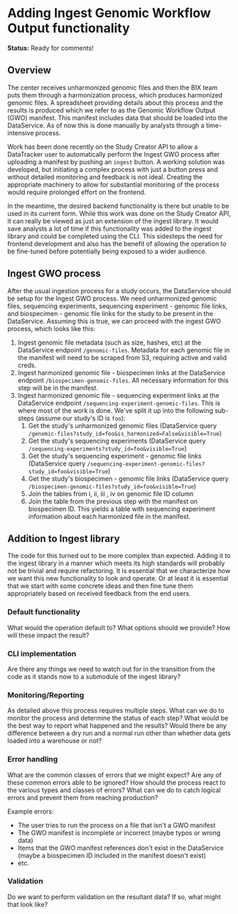 # Adding Ingest Genomic Workflow Output functionality

**Status:** Ready for comments!

## Overview
The center receives unharmonized genomic files and then the BIX team puts
them through a harmonization process, which produces harmonized genomic files.
A spreadsheet providing details about this process and the results is produced
which we refer to as the Genomic Workflow Output (GWO) manifest. This
manifest includes data that should be loaded into the DataService. As of now
this is done manually by analysts through a time-intensive process.

Work has been done recently on the Study Creator API to allow
a DataTracker user to automatically perform the
Ingest GWO process after uploading a manifest by pushing an
`ingest` button. A working solution was developed, but
initiating a complex process with just a button press and without detailed
monitoring and feedback is not ideal. Creating the appropriate machinery to
allow for substantial monitoring of the process would require prolonged effort
on the frontend.

In the meantime, the desired backend functionality is there but unable
to be used in its current form. While this work was done on
the Study Creator API, it can really be viewed as just an extension of the
ingest library. It would save analysts a lot of time if this functionality was
added to the ingest library and could be completed using the CLI.
This sidesteps the need for frontend development and
also has the benefit of allowing the operation to be fine-tuned before
potentially being exposed to a wider audience.

## Ingest GWO process
After the usual ingestion process for a study occurs, the DataService should
be setup for the Ingest GWO process. We need
unharmonized genomic files, sequencing experiments, sequencing experiment -
genomic file links, and biospecimen - genomic file links for the study to be
present in the DataService. Assuming this is true, we can proceed with the
ingest GWO process, which looks like this:

1. Ingest genomic file metadata (such as size, hashes, etc) at the DataService
endpoint `/genomic-files`. Metadata for each genomic file in the manifest will
need to be scraped from S3, requiring active and valid creds.
2. Ingest harmonized genomic file - biospecimen links at the DataService
endpoint `/biospecimen-genomic-files`. All necessary information for this step
will be in the manifest.
3. Ingest harmonized genomic file - sequencing experiment links at the
DataService endpoint `/sequencing-experiment-genomic-files`. This is where
most of the work is done. We've split it up into the
following sub-steps (assume our study's ID is `foo`):
    1. Get the study's unharmonized genomic files (DataService query
    `/genomic-files?study_id=foo&is_harmonized=False&visible=True`)
    2. Get the study's sequencing experiments (DataService query
    `/sequencing-experiments?study_id=foo&visible=True`)
    3. Get the study's sequencing experiment - genomic file links (DataService
    query `/sequencing-experiment-genomic-files?study_id=foo&visible=True`)
    4. Get the study's biospecimen - genomic file links (DataService query
    `/biospecimen-genomic-files?study_id=foo&visible=True`)
    5. Join the tables from i, ii, iii , iv on genomic file ID column
    6. Join the table from the previous step with the manifest on
    biospecimen ID.
This yields a table with sequencing experiment information about each
harmonized file in the manifest.

## Addition to Ingest library
The code for this turned out to be more complex than
expected. Adding it to the ingest library in a manner which meets its high
standards will probably not be trivial and require
refactoring. It is essential that we characterize how we want this new
functionality to look and operate. Or at least it is essential that we start
with some concrete ideas and then fine tune them appropriately based on 
received feedback from the end users.

### Default functionality
What would the operation default to? What options should we provide? How will
these impact the result?

### CLI implementation
Are there any things we need to watch out for in the transition from the code
as it stands now to a submodule of the ingest library?

### Monitoring/Reporting
As detailed above this process requires multiple steps. What can we do to
monitor the process and determine the status of each step? What would be the
best way to report what happened and the results? Would there be any
difference between a dry run and a normal run other than whether data gets
loaded into a warehouse or not?

### Error handling
What are the common classes of errors that we might expect? Are any of these
common errors able to be ignored? How should the process react to the various
types and classes of errors? What can we do to catch logical errors and
prevent them from reaching production?

Example errors:
- The user tries to run the process on a file that isn't a GWO manifest
- The GWO manifest is incomplete or incorrect (maybe typos or wrong data)
- Items that the GWO manifest references don't exist in the DataService (maybe
a biospecimen ID included in the manifest doesn't exist)
- etc.

### Validation
Do we want to perform validation on the resultant data? If so, what might
that look like?

